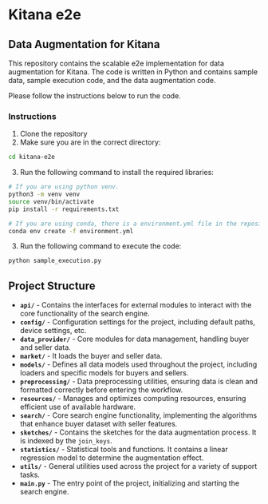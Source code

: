 

# Kitana e2e 


## Data Augmentation for Kitana
This repository contains the scalable e2e implementation for data augmentation for Kitana. The code is written in Python and contains sample data, sample execution code, and the data augmentation code.

Please follow the instructions below to run the code.

### Instructions
1. Clone the repository
2. Make sure you are in the correct directory:
```bash
cd kitana-e2e
```
3. Run the following command to install the required libraries:
```bash
# If you are using python venv.
python3 -m venv venv
source venv/bin/activate
pip install -r requirements.txt
```

```bash
# If you are using conda, there is a environment.yml file in the repository.
conda env create -f environment.yml
```
3. Run the following command to execute the code:
```bash
python sample_execution.py
``` 
## Project Structure
- **`api/`** - Contains the interfaces for external modules to interact with the core functionality of the search engine.
- **`config/`** - Configuration settings for the project, including default paths, device settings, etc.
- **`data_provider/`** - Core modules for data management, handling buyer and seller data.
- **`market/`** - It loads the buyer and seller data.
- **`models/`** - Defines all data models used throughout the project, including loaders and specific models for buyers and sellers.
- **`preprocessing/`** - Data preprocessing utilities, ensuring data is clean and formatted correctly before entering the workflow.
- **`resources/`** - Manages and optimizes computing resources, ensuring efficient use of available hardware.
- **`search/`** - Core search engine functionality, implementing the algorithms that enhance buyer dataset with seller features.
- **`sketches/`** - Contains the sketches for the data augmentation process. It is indexed by the `join_keys`.
- **`statistics/`** - Statistical tools and functions. It contains a linear regression model to determine the augmentation effect.
- **`utils/`** - General utilities used across the project for a variety of support tasks.
- **`main.py`** - The entry point of the project, initializing and starting the search engine.
